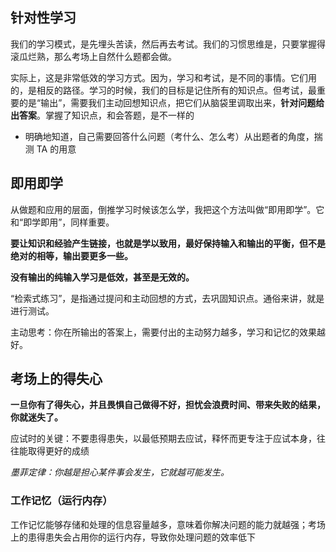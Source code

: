 ## 针对性学习

我们的学习模式，是先埋头苦读，然后再去考试。我们的习惯思维是，只要掌握得滚瓜烂熟，那么考场上自然什么题都会做。

实际上，这是非常低效的学习方式。因为，学习和考试，是不同的事情。它们用的，是相反的路径。学习的时候，我们的目标是记住所有的知识点。但考试，最重要的是“输出”，需要我们主动回想知识点，把它们从脑袋里调取出来，**针对问题给出答案**。掌握了知识点，和会答题，是不一样的

- 明确地知道，自己需要回答什么问题（考什么、怎么考）从出题者的角度，揣测 TA 的用意

## 即用即学

从做题和应用的层面，倒推学习时候该怎么学，我把这个方法叫做“即用即学”。它和“即学即用”，同样重要。

**要让知识和经验产生链接，也就是学以致用，最好保持输入和输出的平衡，但不是绝对的相等，输出要更多一些。**

**没有输出的纯输入学习是低效，甚至是无效的。**

“检索式练习”，是指通过提问和主动回想的方式，去巩固知识点。通俗来讲，就是进行测试。

主动思考：你在所输出的答案上，需要付出的主动努力越多，学习和记忆的效果越好。

## 考场上的得失心

**一旦你有了得失心，并且畏惧自己做得不好，担忧会浪费时间、带来失败的结果，你就迷失了。**

应试时的关键：不要患得患失，以最低预期去应试，释怀而更专注于应试本身，往往能取得更好的成绩

_墨菲定律：你越是担心某件事会发生，它就越可能发生。_

### 工作记忆（运行内存）

工作记忆能够存储和处理的信息容量越多，意味着你解决问题的能力就越强；考场上的患得患失会占用你的运行内存，导致你处理问题的效率低下
